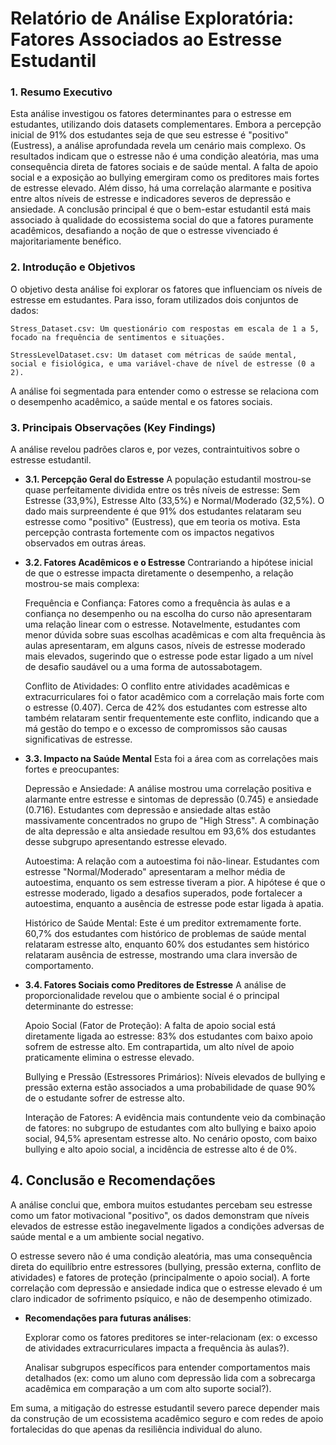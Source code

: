 # Relatório de Análise Exploratória: Fatores Associados ao Estresse Estudantil

### 1. Resumo Executivo

Esta análise investigou os fatores determinantes para o estresse em estudantes, utilizando dois datasets complementares. Embora a percepção inicial de 91% dos estudantes seja de que seu estresse é "positivo" (Eustress), a análise aprofundada revela um cenário mais complexo. Os resultados indicam que o estresse não é uma condição aleatória, mas uma consequência direta de fatores sociais e de saúde mental. A falta de apoio social e a exposição ao bullying emergiram como os preditores mais fortes de estresse elevado. Além disso, há uma correlação alarmante e positiva entre altos níveis de estresse e indicadores severos de depressão e ansiedade. A conclusão principal é que o bem-estar estudantil está mais associado à qualidade do ecossistema social do que a fatores puramente acadêmicos, desafiando a noção de que o estresse vivenciado é majoritariamente benéfico.

### 2. Introdução e Objetivos

O objetivo desta análise foi explorar os fatores que influenciam os níveis de estresse em estudantes. Para isso, foram utilizados dois conjuntos de dados:

    Stress_Dataset.csv: Um questionário com respostas em escala de 1 a 5, focado na frequência de sentimentos e situações.

    StressLevelDataset.csv: Um dataset com métricas de saúde mental, social e fisiológica, e uma variável-chave de nível de estresse (0 a 2).

A análise foi segmentada para entender como o estresse se relaciona com o desempenho acadêmico, a saúde mental e os fatores sociais.

### 3. Principais Observações (Key Findings)

A análise revelou padrões claros e, por vezes, contraintuitivos sobre o estresse estudantil.

- **3.1. Percepção Geral do Estresse**
A população estudantil mostrou-se quase perfeitamente dividida entre os três níveis de estresse: Sem Estresse (33,9%), Estresse Alto (33,5%) e Normal/Moderado (32,5%). O dado mais surpreendente é que 91% dos estudantes relataram seu estresse como "positivo" (Eustress), que em teoria os motiva. Esta percepção contrasta fortemente com os impactos negativos observados em outras áreas.

- **3.2. Fatores Acadêmicos e o Estresse**
Contrariando a hipótese inicial de que o estresse impacta diretamente o desempenho, a relação mostrou-se mais complexa:

    Frequência e Confiança: Fatores como a frequência às aulas e a confiança no desempenho ou na escolha do curso não apresentaram uma relação linear com o estresse. Notavelmente, estudantes com menor dúvida sobre suas escolhas acadêmicas e com alta frequência às aulas apresentaram, em alguns casos, níveis de estresse moderado mais elevados, sugerindo que o estresse pode estar ligado a um nível de desafio saudável ou a uma forma de autossabotagem.

    Conflito de Atividades: O conflito entre atividades acadêmicas e extracurriculares foi o fator acadêmico com a correlação mais forte com o estresse (0.407). Cerca de 42% dos estudantes com estresse alto também relataram sentir frequentemente este conflito, indicando que a má gestão do tempo e o excesso de compromissos são causas significativas de estresse.

- **3.3. Impacto na Saúde Mental**
Esta foi a área com as correlações mais fortes e preocupantes:

    Depressão e Ansiedade: A análise mostrou uma correlação positiva e alarmante entre estresse e sintomas de depressão (0.745) e ansiedade (0.716). Estudantes com depressão e ansiedade altas estão massivamente concentrados no grupo de "High Stress". A combinação de alta depressão e alta ansiedade resultou em 93,6% dos estudantes desse subgrupo apresentando estresse elevado.

    Autoestima: A relação com a autoestima foi não-linear. Estudantes com estresse "Normal/Moderado" apresentaram a melhor média de autoestima, enquanto os sem estresse tiveram a pior. A hipótese é que o estresse moderado, ligado a desafios superados, pode fortalecer a autoestima, enquanto a ausência de estresse pode estar ligada à apatia.

    Histórico de Saúde Mental: Este é um preditor extremamente forte. 60,7% dos estudantes com histórico de problemas de saúde mental relataram estresse alto, enquanto 60% dos estudantes sem histórico relataram ausência de estresse, mostrando uma clara inversão de comportamento.

- **3.4. Fatores Sociais como Preditores de Estresse**
A análise de proporcionalidade revelou que o ambiente social é o principal determinante do estresse:

    Apoio Social (Fator de Proteção): A falta de apoio social está diretamente ligada ao estresse: 83% dos estudantes com baixo apoio sofrem de estresse alto. Em contrapartida, um alto nível de apoio praticamente elimina o estresse elevado.

    Bullying e Pressão (Estressores Primários): Níveis elevados de bullying e pressão externa estão associados a uma probabilidade de quase 90% de o estudante sofrer de estresse alto.

    Interação de Fatores: A evidência mais contundente veio da combinação de fatores: no subgrupo de estudantes com alto bullying e baixo apoio social, 94,5% apresentam estresse alto. No cenário oposto, com baixo bullying e alto apoio social, a incidência de estresse alto é de 0%.

## 4. Conclusão e Recomendações

A análise conclui que, embora muitos estudantes percebam seu estresse como um fator motivacional "positivo", os dados demonstram que níveis elevados de estresse estão inegavelmente ligados a condições adversas de saúde mental e a um ambiente social negativo.

O estresse severo não é uma condição aleatória, mas uma consequência direta do equilíbrio entre estressores (bullying, pressão externa, conflito de atividades) e fatores de proteção (principalmente o apoio social). A forte correlação com depressão e ansiedade indica que o estresse elevado é um claro indicador de sofrimento psíquico, e não de desempenho otimizado.

- **Recomendações para futuras análises**:

    Explorar como os fatores preditores se inter-relacionam (ex: o excesso de atividades extracurriculares impacta a frequência às aulas?).

    Analisar subgrupos específicos para entender comportamentos mais detalhados (ex: como um aluno com depressão lida com a sobrecarga acadêmica em comparação a um com alto suporte social?).

Em suma, a mitigação do estresse estudantil severo parece depender mais da construção de um ecossistema acadêmico seguro e com redes de apoio fortalecidas do que apenas da resiliência individual do aluno.